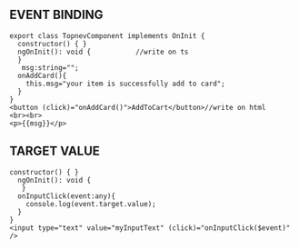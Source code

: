 ## EVENT BINDING

    export class TopnevComponent implements OnInit {
      constructor() { }
      ngOnInit(): void {           //write on ts
      }
       msg:string="";
      onAddCard(){
        this.msg="your item is successfully add to card";
      }
    }
    <button (click)="onAddCard()">AddToCart</button>//write on html
    <br><br>
    <p>{{msg}}</p>

## TARGET VALUE

    constructor() { }
      ngOnInit(): void {
       }
      onInputClick(event:any){
        console.log(event.target.value);
      }
    }
    <input type="text" value="myInputText" (click)="onInputClick($event)" />
